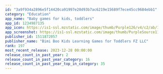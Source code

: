 ```yaml
---
id: "3a9f934a2896e5f14420ca91997e20d93b7ac6219e15689f7ece45cc9684ebb1"
category: "Education"
app_name: "Baby games for kids, toddlers"
app_id: 1234987135
app_icon: https://is1-ssl.mzstatic.com/image/thumb/Purple126/v4/c2/ab/19/c2ab192c-f2b6-d7ea-9411-db14b831758c/AppIcon-0-0-1x_U007emarketing-0-0-0-10-0-0-sRGB-0-0-0-GLES2_U002c0-512MB-85-220-0-0.png/1024x1024bb.png
app_screenshot: https://is1-ssl.mzstatic.com/image/thumb/PurpleSource116/v4/b0/6c/16/b06c1617-c358-8fd8-1b06-b3efe6ac1b4f/ac54deae-be9b-4392-b8c9-4e68ec3b1294_1.png/1242x2688bb.png
publisher_id: 1511872057
publisher_name: "Bimi Boo Kids Learning Games for Toddlers FZ LLC"
rank: 197
most_recent_release: 2023-12-28 00:00:00
release_count_in_past_year: 2
release_count_in_past_year_category: 16
release_count_in_past_year_top_in_category: 35
---
```

